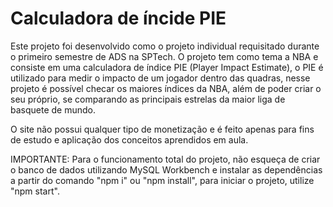 # Calculadora de íncide PIE

Este projeto foi desenvolvido como o projeto individual requisitado durante o primeiro semestre de ADS na SPTech. O projeto tem como tema a NBA e consiste em uma calculadora de índice PIE (Player Impact Estimate), o PIE é utilizado para medir o impacto de um jogador dentro das quadras, nesse projeto é possível checar os maiores índices da NBA, além de poder criar o seu próprio, se comparando as principais estrelas da maior liga de basquete de mundo.

O site não possui qualquer tipo de monetização e é feito apenas para fins de estudo e aplicação dos conceitos aprendidos em aula.

IMPORTANTE: Para o funcionamento total do projeto, não esqueça de criar o banco de dados utilizando MySQL Workbench e instalar as dependências a partir do comando "npm i" ou "npm install", para iniciar o projeto, utilize "npm start".
